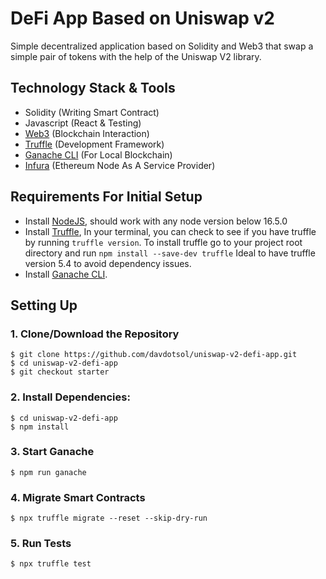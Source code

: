 # DeFi App Based on Uniswap v2

Simple decentralized application based on Solidity and Web3 that swap a simple pair of tokens with the help of the Uniswap V2 library.

## Technology Stack & Tools

- Solidity (Writing Smart Contract)
- Javascript (React & Testing)
- [Web3](https://web3js.readthedocs.io/en/v1.5.2/) (Blockchain Interaction)
- [Truffle](https://www.trufflesuite.com/docs/truffle/overview) (Development Framework)
- [Ganache CLI](https://github.com/trufflesuite/ganache-cli-archive) (For Local Blockchain)
- [Infura](https://infura.io/) (Ethereum Node As A Service Provider)

## Requirements For Initial Setup

- Install [NodeJS](https://nodejs.org/en/), should work with any node version below 16.5.0
- Install [Truffle](https://www.trufflesuite.com/docs/truffle/overview), In your terminal, you can check to see if you have truffle by running `truffle version`. To install truffle go to your project root directory and run `npm install --save-dev truffle` Ideal to have truffle version 5.4 to avoid dependency issues.
- Install [Ganache CLI](https://github.com/trufflesuite/ganache-cli-archive).

## Setting Up

### 1. Clone/Download the Repository

```
$ git clone https://github.com/davdotsol/uniswap-v2-defi-app.git
$ cd uniswap-v2-defi-app
$ git checkout starter
```

### 2. Install Dependencies:

```
$ cd uniswap-v2-defi-app
$ npm install
```

### 3. Start Ganache

`$ npm run ganache`

### 4. Migrate Smart Contracts

`$ npx truffle migrate --reset --skip-dry-run`

### 5. Run Tests

`$ npx truffle test`
